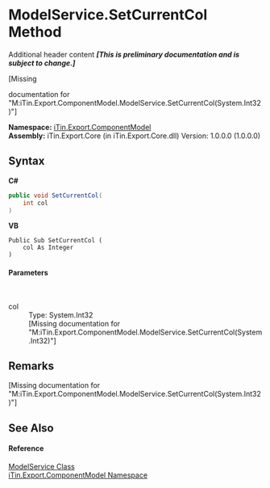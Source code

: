 # ModelService.SetCurrentCol Method 
Additional header content _**\[This is preliminary documentation and is subject to change.\]**_

\[Missing <summary> documentation for "M:iTin.Export.ComponentModel.ModelService.SetCurrentCol(System.Int32)"\]

**Namespace:**&nbsp;<a href="55171ca4-890c-0ab2-e812-efe82bc0b686">iTin.Export.ComponentModel</a><br />**Assembly:**&nbsp;iTin.Export.Core (in iTin.Export.Core.dll) Version: 1.0.0.0 (1.0.0.0)

## Syntax

**C#**<br />
``` C#
public void SetCurrentCol(
	int col
)
```

**VB**<br />
``` VB
Public Sub SetCurrentCol ( 
	col As Integer
)
```


#### Parameters
&nbsp;<dl><dt>col</dt><dd>Type: System.Int32<br />\[Missing <param name="col"/> documentation for "M:iTin.Export.ComponentModel.ModelService.SetCurrentCol(System.Int32)"\]</dd></dl>

## Remarks
\[Missing <remarks> documentation for "M:iTin.Export.ComponentModel.ModelService.SetCurrentCol(System.Int32)"\]

## See Also


#### Reference
<a href="f213397c-98d2-e1a7-3dad-4b15918fbe84">ModelService Class</a><br /><a href="55171ca4-890c-0ab2-e812-efe82bc0b686">iTin.Export.ComponentModel Namespace</a><br />
